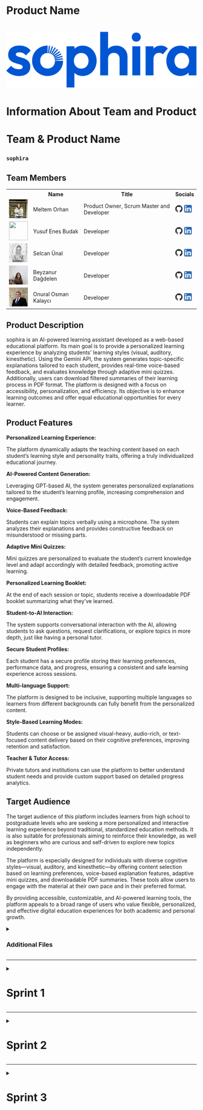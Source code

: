   <html>
  <body>
    
 # **Product Name**
    
 #  ![ürün_ismi](bootcampFiles/general/headers/sophira_logo.png) 


  # Information About Team and Product
  
  # **Team & Product Name**

  ### **`sophira`**

  ## Team Members

  <table>
    <tr>
      <th></th>
      <th>Name</th>
      <th>Title</th>
      <th>Socials</th>
    </tr>
    <tr>
      <td><img src="bootcampFiles/general/squarepics/meltem.png" width="50" height="50" /></td>
      <td>Meltem Orhan</td>
      <td>Product Owner, Scrum Master and Developer</td>
      <td>
        <a href="https://github.com/meltem12344" target="_blank"><img src="bootcampFiles/general/social/github-mark.png" width="20" height="20"/></a>
        <a href="https://www.linkedin.com/in/meltemorhan/" target="_blank" ><img src="bootcampFiles/general/social/linkedin.png" width="20" height="20" /></a>
      </td>
    </tr>
    <tr>
      <td><img src="bootcampFiles/general/squarepics/yusuf.png" width="50" height="50" /></td>
      <td>Yusuf Enes Budak</td>
      <td>Developer</td>
      <td>
        <a href="https://github.com/yusuffenes" target="_blank"><img src="bootcampFiles/general/social/github-mark.png" width="20" height="20"/></a>
        <a href="https://www.linkedin.com/in/yusufenesbudak/" target="_blank" ><img src="bootcampFiles/general/social/linkedin.png" width="20" height="20" /></a>
      </td>
    </tr>
    <tr>
      <td><img src="bootcampFiles/general/squarepics/selcan.jpg" width="50" height="50" /></td>
      <td>Selcan Ünal</td>
      <td>Developer</td>
      <td>
        <a href="https://github.com/selcanu" target="_blank"><img src="bootcampFiles/general/social/github-mark.png" width="20" height="20"/></a>
        <a href="https://www.linkedin.com/in/selcanunal/" target="_blank" ><img src="bootcampFiles/general/social/linkedin.png" width="20" height="20" /></a>
      </td>
    </tr>
    <tr>
      <td><img src="bootcampFiles/general/squarepics/beyzanur.jpg" width="50" height="50" /></td>
      <td>Beyzanur Dağdelen</td>
      <td>Developer</td>
      <td>
        <a href="https://github.com/1beyza" target="_blank"><img src="bootcampFiles/general/social/github-mark.png" width="20" height="20"/></a>
        <a href="https://www.linkedin.com/in/beyzanurdagdelen/" target="_blank" ><img src="bootcampFiles/general/social/linkedin.png" width="20" height="20" /></a>
      </td>
    </tr>
    <tr>
      <td><img src="bootcampFiles/general/squarepics/onural.jpg" width="50" height="50" /></td>
      <td>Onural Osman Kalaycı</td>
      <td>Developer</td>
      <td>
        <a href="https://github.com/onuralklyc" target="_blank"><img src="bootcampFiles/general/social/github-mark.png" width="20" height="20"/></a>
        <a href="https://www.linkedin.com/in/onuralklyc/" target="_blank" ><img src="bootcampFiles/general/social/linkedin.png" width="20" height="20" /></a>
      </td>
    </tr>
  </table>



  ## Product Description
  sophira is an AI-powered learning assistant developed as a web-based educational platform. Its main goal is to provide a personalized learning experience by analyzing students’ learning styles (visual, auditory, kinesthetic).
  Using the Gemini API, the system generates topic-specific explanations tailored to each student, provides real-time voice-based feedback, and evaluates knowledge through adaptive mini quizzes. Additionally, users can download filtered summaries of their learning process in PDF format.
  The platform is designed with a focus on accessibility, personalization, and efficiency. Its objective is to enhance learning outcomes and offer equal educational opportunities for every learner.


  ## Product Features


  <b>Personalized Learning Experience:</b>
  <p>The platform dynamically adapts the teaching content based on each student’s learning style and personality traits, offering a truly individualized educational journey.</p>
  
  <b>AI-Powered Content Generation:</b>
  <p>Leveraging GPT-based AI, the system generates personalized explanations tailored to the student’s learning profile, increasing comprehension and engagement.</p>
  
  <b>Voice-Based Feedback:</b>
  <p>Students can explain topics verbally using a microphone. The system analyzes their explanations and provides constructive feedback on misunderstood or missing parts.</p>
  
  <b>Adaptive Mini Quizzes:</b>
  <p>Mini quizzes are personalized to evaluate the student’s current knowledge level and adapt accordingly with detailed feedback, promoting active learning.</p>
  
  <b>Personalized Learning Booklet:</b>
  <p>At the end of each session or topic, students receive a downloadable PDF booklet summarizing what they’ve learned.</p>
  
  <b>Student-to-AI Interaction:</b>
  <p>The system supports conversational interaction with the AI, allowing students to ask questions, request clarifications, or explore topics in more depth, just like having a personal tutor.</p>
  
  <b>Secure Student Profiles:</b>
  <p>Each student has a secure profile storing their learning preferences, performance data, and progress, ensuring a consistent and safe learning experience across sessions.</p>
  
  <b>Multi-language Support:</b>
  <p>The platform is designed to be inclusive, supporting multiple languages so learners from different backgrounds can fully benefit from the personalized content.</p>
  
  <b>Style-Based Learning Modes:</b>
  <p>Students can choose or be assigned visual-heavy, audio-rich, or text-focused content delivery based on their cognitive preferences, improving retention and satisfaction.</p>
  
  <b>Teacher & Tutor Access:</b>
  <p>Private tutors and institutions can use the platform to better understand student needs and provide custom support based on detailed progress analytics.</p>


 ## Target Audience
  <p>The target audience of this platform includes learners from high school to postgraduate levels who are seeking a more personalized and interactive learning experience beyond traditional, standardized education methods. It is also suitable for professionals aiming to reinforce their knowledge, as well as beginners who are curious and self-driven to explore new topics independently.</p>
  <p>The platform is especially designed for individuals with diverse cognitive styles—visual, auditory, and kinesthetic—by offering content selection based on learning preferences, voice-based explanation features, adaptive mini quizzes, and downloadable PDF summaries. These tools allow users to engage with the material at their own pace and in their preferred format.</p>
  <p>By providing accessible, customizable, and AI-powered learning tools, the platform appeals to a broad range of users who value flexible, personalized, and effective digital education experiences for both academic and personal growth.</p>
  <details>
    <summary><h3>Additional Files</h3></summary>
    <ul>
      <li><strong>Project Scope And Goals:</strong> <a href="./bootcampFiles/sprintOne/projectscopeandgoals.docx">See file</a></li>
    </ul>
  </details>

   --- 


  <details>
    <summary><h1>Sprint 1</h1></summary>


  <details>
    <summary><h3>Sprint 1 - Web page Screenshots</h3></summary>
  <table style="width: 100%;">
    <tr>
      <td colspan="4" style="text-align: center;"><h2>Initial Version</h2></td>
    </tr>
    <tr>
      <td style="width: 25%;"><img src="bootcampFiles/sprintOne/screenshots/1.png" style="max-width: 100%; height: auto;"></td>
    </tr>
    <tr>
      <td colspan="4" style="text-align: center;"><h2>Improved Version</h2></td>
    </tr>
    <tr>
      <td style="width: 25%;"><img src="bootcampFiles/sprintOne/screenshots/2.png" style="max-width: 100%; height: auto;"></td>
      <td style="width: 25%;"><img src="bootcampFiles/sprintOne/screenshots/3.png" style="max-width: 100%; height: auto;"></td>
    </tr>
  </table>
  </details>   


  <details>
    <summary><h3>Sprint 1 - Sprint Board Update Screenshots</h3></summary>
    <img src="bootcampFiles/sprintOne/boardupdate/4.png" style="max-width: 100%; height: auto;">
    <img src="bootcampFiles/sprintOne/boardupdate/5.png" style="max-width: 100%; height: auto;">
  </details>

  - **Sprint Notes**:
    - It has been decided to use 'Flask' for the web framework.
      
    - It has been decided to use 'Gemini API' for personalized content generation.
      
    - It has been decided to use 'SQLite' as the local database, integrated with `SQLAlchemy`.
      
    - The 'project structure' has been initialized with a separate `models.py` and `templates/` folder.
     
    - A user input form has been created to collect:
      - `name`
      - 6 learning style-related questions.
        
    - It has been decided to use 'Bootstrap 5' for responsive UI styling.
      
    - User profile data is stored in a `Flask session` and passed to the next page.
      
    - A second page allows entering a topic and fetches an AI-generated explanation based on the user's learning style.
      
    - All user inputs and AI responses are logged to the database for future reference.
      
    - The project uses `.env` and `dotenv` for secure API key handling.
- **Expected Point Completion within Sprint**: 200 points

- **Point Completion Logic**:  
  The first sprint had a target of '200 points'.  

  The core focus was:
- Setting up the Flask project (40 pts)
- Designing the user form page (30 pts)
- Implementing the database schema (30 pts)
- Integrating the Gemini API (40 pts)
- Creating the explanation (output) page (30 pts)
- Calculating learning style & managing session data (20 pts)
- UI/UX polishing, routing improvements, and testing (10 pts)

  > A total of '200 points' worth of work has been completed.  
  > All planned tasks have been finalized and the MVP is functionally complete.

- **Daily Scrum**:
  <details>
    <summary><h2>Daily Scrum File</h2></summary>
    <ul>
      <li> <a href="./bootcampFiles/sprintOne/dailyScrum">See file</a></li>
    </ul>
  </details>


- **Sprint Review:** In Sprint 1, our team successfully delivered a MVP of the AI-powered educational platform. During the sprint review session, we demonstrated the following key accomplishments:

  - Functional user input form capturing learning style and name.  
  - Dynamic explanation generation via Gemini API based on user profile.  
  - Real-time session handling and data passing between pages.  
  - Database integration using SQLite and SQLAlchemy.  
  - Responsive design using Bootstrap 5.  
  - User interaction logging and mental fatigue detection logic setup.  
  - Secure API key management via `.env` and `dotenv`.  
  - PDF booklet generation structure is defined for future sprint implementation.  


- **Sprint Review Participants:**

  - **Meltem Orhan** – Scrum Master & Developer   
  - **Selcan Ünal** – Developer  

- **Sprint Retrospective:**

  - **Web Arayüzü Geliştirme:**  
    Giriş, kayıt ve dashboard gibi temel sayfaların ilk sürümleri oluşturulacak ve etkileşimli hale getirilecek.
  
  - **Sesli Anlatım Geri Bildirim Sistemi:**  
    Öğrenci anlatımı sonrası doğru ve eksik anlatım kısımlarını otomatik olarak tespit edip vurgulayan bir geri bildirim mekanizması geliştirilecek.
  
  - **Zihinsel Yorgunluk Karar Mekanizması:**  
    Yazım şekli ve tepki süresine göre ne zaman mola önerileceğini belirleyen sistematik yapı tamamlanacak.
  
  - **Kayıt Ekranı:**  
    Tasarımı tamamlanarak işlevsel hale getirilecek.
  
  - **Backend Altyapısı:**  
    Veri kaydı, analiz ve kullanıcı etkileşimlerinin izlenebilmesi için temel sunucu tarafı sistemleri planlanacak ve yapılandırılacak.
    
  - **Ürün İsmi ve Logo Tasarımı:**
     Ürün ismi ve logo belirlenecek.
- **Other Notes**:
  <details>
    <summary><h3>Additional Files</h3></summary>
    <ul>
      <li><strong>Project Scope And Goals:</strong> <a href="./bootcampFiles/sprintOne/projectscopeandgoals.docx">See file</a></li>
    </ul>
  </details>

  </details>

  --- 


  <details>
    <summary><h1>Sprint 2</h1></summary>
    
  <details>
    <summary><h3>Sprint 2 - Web page Screenshots</h3></summary>
    
    <table style="width: 100%;">
      <tr>
        <td colspan="4" style="text-align: center;"><h2>Improved Version</h2></td>
      </tr>
      <tr>
        <td style="width: 25%;"><img src="bootcampFiles/sprintTwo/screenshots/17.jpeg" style="max-width: 100%; height: auto;"></td> 
        <td style="width: 25%;"><img src="bootcampFiles/sprintTwo/screenshots/18.jpeg" style="max-width: 100%; height: auto;"></td>
        <td style="width: 25%;"><img src="bootcampFiles/sprintTwo/screenshots/19.jpeg" style="max-width: 100%; height: auto;"></td>
        <td style="width: 25%;"><img src="bootcampFiles/sprintTwo/screenshots/20.jpeg" style="max-width: 100%; height: auto;"></td>
      </tr>
      <tr>
        <td style="width: 25%;"><img src="bootcampFiles/sprintTwo/screenshots/21.jpeg" style="max-width: 100%; height: auto;"></td> 
        <td></td>
        <td></td>
        <td></td>
      </tr>
      <tr>
        <td colspan="4" style="text-align: center;"><h2>Style of Web pages</h2></td>
      </tr>
      <tr>
        <td><img src="bootcampFiles/sprintTwo/screenshots/22.jpeg" style="width:100%"></td>
        <td><img src="bootcampFiles/sprintTwo/screenshots/23.jpeg" style="width:100%"></td>
        <td><img src="bootcampFiles/sprintTwo/screenshots/28.png" style="width:100%"></td>
        <td><img src="bootcampFiles/sprintTwo/screenshots/29.png" style="width:100%"></td>
      </tr>
      <tr>
        <td><img src="bootcampFiles/sprintTwo/screenshots/30.png" style="width:100%"></td>
        <td><img src="bootcampFiles/sprintTwo/screenshots/31.png" style="width:100%"></td>
        <td><img src="bootcampFiles/sprintTwo/screenshots/32.png" style="width:100%"></td>
        <td><img src="bootcampFiles/sprintTwo/screenshots/33.png" style="width:100%"></td>
      </tr>
      <tr>
        <td><img src="bootcampFiles/sprintTwo/screenshots/34.png" style="width:100%"></td>
        <td><img src="bootcampFiles/sprintTwo/screenshots/35.png" style="width:100%"></td>
        <td><img src="bootcampFiles/sprintTwo/screenshots/36.png" style="width:100%"></td>
        <td><img src="bootcampFiles/sprintTwo/screenshots/37.png" style="width:100%"></td>
      </tr>
      <tr>
        <td><img src="bootcampFiles/sprintTwo/screenshots/38.png" style="width:100%"></td>
        <td><img src="bootcampFiles/sprintTwo/screenshots/39.png" style="width:100%"></td>
        <td><img src="bootcampFiles/sprintTwo/screenshots/40.png" style="width:100%"></td>
        <td></td>
      </tr>
      <tr>
        <td colspan="4" style="text-align: center;"><h2>User Login</h2></td>
      </tr>
      <tr>
        <td><img src="bootcampFiles/sprintTwo/screenshots/24.jpeg" style="width:100%"></td>
        <td><img src="bootcampFiles/sprintTwo/screenshots/25.jpeg" style="width:100%"></td>
        <td><img src="bootcampFiles/sprintTwo/screenshots/26.jpeg" style="width:100%"></td>
        <td><img src="bootcampFiles/sprintTwo/screenshots/27.jpeg" style="width:100%"></td>
      </tr>
    </table>
  </details>


  <details>
    <summary><h3>Sprint 2 - Sprint Board Update Screenshots</h3></summary>
    
    <img src="bootcampFiles/sprintTwo/boardupdate/1.png" style="max-width: 100%; height: auto;">
    <img src="bootcampFiles/sprintTwo/boardupdate/2.png" style="max-width: 100%; height: auto;">
    <img src="bootcampFiles/sprintTwo/boardupdate/3.png" style="max-width: 100%; height: auto;">
  </details>

  - **Sprint Notes**:
    UI / UX Improvements
    
     - Login, registration, verification, and password validation screens
     - Dashboard showing weekly performance, activity tracking, and course list
     - Quiz interface
     - Start screen for the learning style test
     - Chatbot area and voice evaluation screen
     - Designs delivered via Figma with PNG/JPEG files and written feedback
    AI Integration

     - Chat-style response area prototype was created
     - Voice explanation → evaluation → error display flow was designed
     - Content generation logic using Gemini or Agentic AI was planned
     - Example corrections and detailed AI explanations were provided after user voice input

- **Expected Point Completion within Sprint**: 240 points

- **Point Completion Logic**:  
  The second sprint had a target of '240 points'.  

  The core focus was:
    - Login & Registration Screens: User login, Google sign-in, password check (20 pts)
    - Learning Test Start Page: Start button and welcome screen (10 pts)
    - Dashboard Page: Activity, time spent, and summary view (20 pts)
    - Quiz Interface: 20-question quiz and navigation (20 pts)
    - Chat Page: Text/voice input and response area (20 pts)
    - UI/UX Enhancements: Simple and learner-friendly design (10 pts)
    - Topic Explanation + AI: Gemini-based custom explanation (25 pts)
    - Voice Explanation + Feedback: AI correction after voice input (25 pts)
    - Fatigue Prediction (Start): Initial fatigue logic setup (10 pts)
    - Agentic AI Plan: Agent flow integration planning (10 pts)
  
  > A total of '240 points' worth of work has been completed.


- **Daily Scrum**:
  <details>
    <summary><h2>Daily Scrum File</h2></summary>
    
    <ul>
      <li> <a href="./bootcampFiles/sprintTwo/dailyScrum">See file</a></li>
    </ul>
  </details>
- **Sprint Review:** In Sprint 2, our team expanded the functionality and interface of the AI-powered educational platform. We focused on creating a more complete and interactive learning experience. During the sprint review, we demonstrated the following key accomplishments:
  
    - Fully designed login, registration, and password validation screens.
    - A working dashboard showing time spent, weekly activity, and course progress.
    - Quiz interface with a 20-question format and clean navigation.
    - Learning style test initiation page integrated into the user flow.
    - Interactive chat page with text and voice input options.
    - Integration of Gemini API to generate personalized topic explanations.
    - Voice-based explanation interface where the AI gives corrections and feedback.
    - Early version of the fatigue prediction module was reviewed.
    - Agentic AI flow was planned to enhance personalization in future sprints.
    - All UI designs were delivered through Figma and visual assets (PNG/JPEG) with feedback.

- **Sprint Retrospective Participants:**
  - **Meltem Orhan** – Scrum Master & Developer   
  - **Selcan Ünal** – Developer  
  - **Yusuf Enes Budak** – Developer
  - **Beyzanur Dağdelen** – Developer
  - **Onural Osman Kalaycı** – Developer
    
- **Sprint Retrospective:**
  - **PDF Report Generation System:**  
    A mechanism will be developed to generate PDF reports based on user content.
    Dynamic integration of titles, content, and user information will be implemented.
  
  - **Visual Output Feature:**  
    A system will be created to export user-generated content or quiz results as visual outputs (JPEG/PNG).
    Design adjustments and resolution settings will also be handled.
    
  - **Data Flow System:**  
    A personalized content flow will be designed based on user preferences, learning styles, and quiz performance.
    This system will be integrated as a microservice or modular structure.
    
  - **Reward System (to increase platform engagement)**  
    A reward system including badges, points, levels, or achievement notifications will be designed to enhance user engagement.
    Motivational UI elements will also be planned as part of this feature.
  </details>
  
  --- 

  <details>
    <summary><h1>Sprint 3</h1></summary>


 
  <details>
    <summary><h3>Sprint 3 – Demo Video</h3></summary>
  
    <a href="https://www.youtube.com/watch?v=_ntCaU8sOyo" target="_blank">Click
      <img src="https://img.youtube.com/vi/_ntCaU8sOyo/maxresdefault.jpg" width="480" />
    </a>
  
  </details>

  <details>
    <summary><h3>Sprint 3 - Sprint Board Update Screenshots</h3></summary>
    <img src="bootcampFiles/sprintOne/boardupdate/1.png" style="max-width: 100%; height: auto;">
    <img src="bootcampFiles/sprintOne/boardupdate/2.png" style="max-width: 100%; height: auto;">
  </details>

  - **Sprint Notes**:
    - A mini quiz module was developed that adapts to the user’s selected learning style.
      
    - Quiz questions are dynamically generated and collect real-time responses from the user.
      
    - A PDF export system was implemented — currently, only the chat history is included in the output.
      
    - The basic styling for the PDF was established, presenting questions and responses in a clean, readable format.
      
    - A PDF download button was added, with access tied to the active user session.
      
    - The codebase was refactored for clarity, with components like `chatbot.py` and `pdf_generator.py` modularized.
      
    - The PDF generation process was optimized using the ReportLab library.
      
    - AI responses and user messages are chronologically logged into the PDF file.
      
    - Secure `.env` file management was maintained, and new API operations were isolated.

    - **Project Status**:  
      The platform has evolved to support a dynamic quiz experience based on learning styles and to export user–AI interaction history in a structured PDF format.

- **Expected Point Completion within Sprint**: 200 points

- **Point Completion Logic**:  
  The third sprint had a target of '200 points'.  

  The core focus was:

  - Development of the mini quiz module (40 pts) 
  - Implementation of basic PDF export with chat history (30 pts) 
  - AI explanation generation integrated with session-based learning styles (30 pts) 
  - Creation of PDF export button and UI modal (20 pts) 
  - File structuring and optimization (`chatbot.py`, `pdf_generator.py`) (20 pts) 
  - Planned but not completed: Topic-based PDF export system (30 pts) 
  - Planned but not completed: Fatigue analysis and prediction logic (30 pts) 

  > A total of **140 out of 200 points** worth of work has been completed.  

- **Daily Scrum**:
  <details>
    <summary><h2>Daily Scrum File</h2></summary>
    <ul>
      <li> <a href="./bootcampFiles/sprintThree/dailyScrum">See file</a></li>
    </ul>
  </details>


- **Sprint Review:** In Sprint 3, the development team focused on expanding the platform's interactivity and output capabilities. The core achievements of this sprint include:

  - A fully functional **mini quiz system** that generates questions based on the user's selected learning style.
  - Implementation of a **PDF export feature** that allows users to download their chat history with AI.
  - Integration of AI-generated explanations into the learning flow, aligned with session-based preferences.
  - UI components for PDF export (download button and modal) were designed and added.
  - Codebase was reorganized for better modularity and readability, especially for chatbot and PDF generation logic.

  Despite these accomplishments, two features planned for this sprint could not be completed:
  - The **topic-specific PDF export system** was postponed.
  - The **fatigue analysis module** was not implemented.


- **Sprint Retrospective:**
  - **What went well:**
    - Core features such as the mini quiz system and PDF export were successfully implemented.
    - The user interface was simplified and made more intuitive for a better user experience.
    - The codebase was modularized and improved in terms of readability and organization.
    - The product reached a functionally complete and deliverable state.
  
  - **What could have been improved:**
    - Some planned features (such as topic-based PDF export and fatigue analysis) could not be completed due to time constraints.
    - More time could have been allocated to testing and quality assurance during development.
    - Additional user testing on the UI/UX side could have provided valuable feedback for refinement.
  
  - **Final remarks:**
    With Sprint 3, the development process has come to a close, and the product is ready for delivery. Key functionalities such as personalized learning content, AI-driven explanations, mini quizzes, and PDF export are fully integrated. While a few advanced features were not completed, they do not block core functionality and may be considered for future development.

  </details>





  </body>
  </html>
